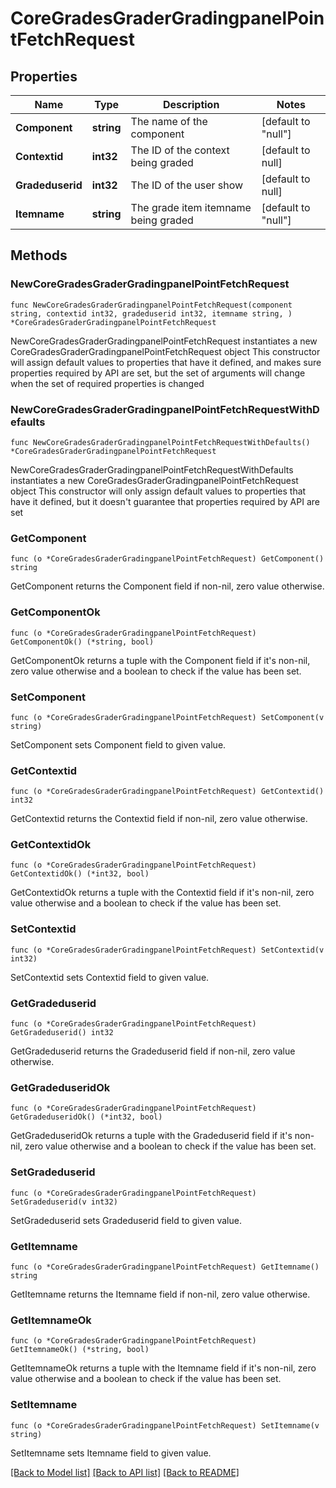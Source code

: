 # CoreGradesGraderGradingpanelPointFetchRequest

## Properties

Name | Type | Description | Notes
------------ | ------------- | ------------- | -------------
**Component** | **string** | The name of the component | [default to "null"]
**Contextid** | **int32** | The ID of the context being graded | [default to null]
**Gradeduserid** | **int32** | The ID of the user show | [default to null]
**Itemname** | **string** | The grade item itemname being graded | [default to "null"]

## Methods

### NewCoreGradesGraderGradingpanelPointFetchRequest

`func NewCoreGradesGraderGradingpanelPointFetchRequest(component string, contextid int32, gradeduserid int32, itemname string, ) *CoreGradesGraderGradingpanelPointFetchRequest`

NewCoreGradesGraderGradingpanelPointFetchRequest instantiates a new CoreGradesGraderGradingpanelPointFetchRequest object
This constructor will assign default values to properties that have it defined,
and makes sure properties required by API are set, but the set of arguments
will change when the set of required properties is changed

### NewCoreGradesGraderGradingpanelPointFetchRequestWithDefaults

`func NewCoreGradesGraderGradingpanelPointFetchRequestWithDefaults() *CoreGradesGraderGradingpanelPointFetchRequest`

NewCoreGradesGraderGradingpanelPointFetchRequestWithDefaults instantiates a new CoreGradesGraderGradingpanelPointFetchRequest object
This constructor will only assign default values to properties that have it defined,
but it doesn't guarantee that properties required by API are set

### GetComponent

`func (o *CoreGradesGraderGradingpanelPointFetchRequest) GetComponent() string`

GetComponent returns the Component field if non-nil, zero value otherwise.

### GetComponentOk

`func (o *CoreGradesGraderGradingpanelPointFetchRequest) GetComponentOk() (*string, bool)`

GetComponentOk returns a tuple with the Component field if it's non-nil, zero value otherwise
and a boolean to check if the value has been set.

### SetComponent

`func (o *CoreGradesGraderGradingpanelPointFetchRequest) SetComponent(v string)`

SetComponent sets Component field to given value.


### GetContextid

`func (o *CoreGradesGraderGradingpanelPointFetchRequest) GetContextid() int32`

GetContextid returns the Contextid field if non-nil, zero value otherwise.

### GetContextidOk

`func (o *CoreGradesGraderGradingpanelPointFetchRequest) GetContextidOk() (*int32, bool)`

GetContextidOk returns a tuple with the Contextid field if it's non-nil, zero value otherwise
and a boolean to check if the value has been set.

### SetContextid

`func (o *CoreGradesGraderGradingpanelPointFetchRequest) SetContextid(v int32)`

SetContextid sets Contextid field to given value.


### GetGradeduserid

`func (o *CoreGradesGraderGradingpanelPointFetchRequest) GetGradeduserid() int32`

GetGradeduserid returns the Gradeduserid field if non-nil, zero value otherwise.

### GetGradeduseridOk

`func (o *CoreGradesGraderGradingpanelPointFetchRequest) GetGradeduseridOk() (*int32, bool)`

GetGradeduseridOk returns a tuple with the Gradeduserid field if it's non-nil, zero value otherwise
and a boolean to check if the value has been set.

### SetGradeduserid

`func (o *CoreGradesGraderGradingpanelPointFetchRequest) SetGradeduserid(v int32)`

SetGradeduserid sets Gradeduserid field to given value.


### GetItemname

`func (o *CoreGradesGraderGradingpanelPointFetchRequest) GetItemname() string`

GetItemname returns the Itemname field if non-nil, zero value otherwise.

### GetItemnameOk

`func (o *CoreGradesGraderGradingpanelPointFetchRequest) GetItemnameOk() (*string, bool)`

GetItemnameOk returns a tuple with the Itemname field if it's non-nil, zero value otherwise
and a boolean to check if the value has been set.

### SetItemname

`func (o *CoreGradesGraderGradingpanelPointFetchRequest) SetItemname(v string)`

SetItemname sets Itemname field to given value.



[[Back to Model list]](../README.md#documentation-for-models) [[Back to API list]](../README.md#documentation-for-api-endpoints) [[Back to README]](../README.md)


